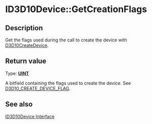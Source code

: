 # ID3D10Device::GetCreationFlags

## Description

Get the flags used during the call to create the device with [D3D10CreateDevice](https://learn.microsoft.com/windows/desktop/api/d3d10misc/nf-d3d10misc-d3d10createdevice).

## Return value

Type: **[UINT](https://learn.microsoft.com/windows/desktop/WinProg/windows-data-types)**

A bitfield containing the flags used to create the device. See [D3D10_CREATE_DEVICE_FLAG](https://learn.microsoft.com/windows/desktop/api/d3d10/ne-d3d10-d3d10_create_device_flag).

## See also

[ID3D10Device Interface](https://learn.microsoft.com/windows/desktop/api/d3d10/nn-d3d10-id3d10device)